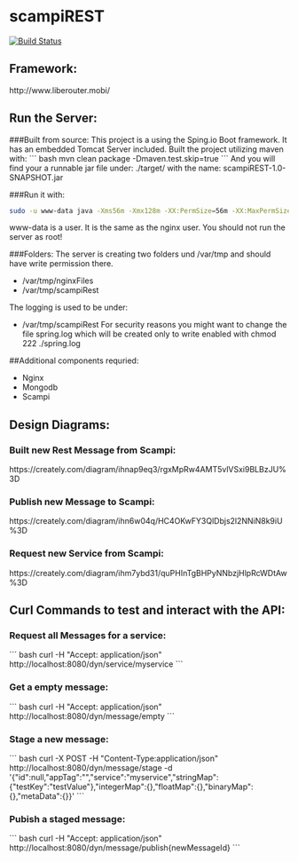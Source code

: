 # scampiREST

[![Build Status](https://drone.io/github.com/elias-arnold/scampiREST/status.png)](https://drone.io/github.com/elias-arnold/scampiREST/latest)


<h2>Framework:</h2> 
http://www.liberouter.mobi/

<h2>Run the Server:</h2>
<p>
###Built from source:
This project is a using the Sping.io Boot framework. It has an embedded Tomcat Server included. Built the project utilizing maven with:
``` bash
mvn clean package -Dmaven.test.skip=true
```
And you will find your a runnable jar file under: ./target/
with the name: scampiREST-1.0-SNAPSHOT.jar

###Run it with: 
``` bash
sudo -u www-data java -Xms56m -Xmx128m -XX:PermSize=56m -XX:MaxPermSize=128m -jar ./scampiREST-1.0-SNAPSHOT.jar
``` 
www-data is a user. It is the same as the nginx user. You should not run the server as root!

###Folders:
The server is creating two folders und /var/tmp and should have write permission there. 
* /var/tmp/nginxFiles
* /var/tmp/scampiRest

The logging is used to be under: 
* /var/tmp/scampiRest
For security reasons you might want to change the file spring.log which will be created only to write enabled with chmod 222 ./spring.log
</p>

##Additional components requried:
* Nginx
* Mongodb
* Scampi

<h2>Design Diagrams:</h2>

<h3>Built new Rest Message from Scampi:</h3>
https://creately.com/diagram/ihnap9eq3/rgxMpRw4AMT5vlVSxi9BLBzJU%3D

<h3>Publish new Message to Scampi:</h3>
https://creately.com/diagram/ihn6w04q/HC4OKwFY3QlDbjs2l2NNiN8k9iU%3D

<h3>Request new Service from Scampi:</h3>
https://creately.com/diagram/ihm7ybd31/quPHInTgBHPyNNbzjHlpRcWDtAw%3D


<h2>Curl Commands to test and interact with the API:</h2>

<h3>Request all Messages for a service:</h3>
``` bash
curl -H "Accept: application/json" http://localhost:8080/dyn/service/myservice
```
<h3>Get a empty message:</h3>
``` bash
curl -H "Accept: application/json" http://localhost:8080/dyn/message/empty
```
<h3>Stage a new message:</h3>
``` bash
curl -X POST -H "Content-Type:application/json" http://localhost:8080/dyn/message/stage -d '{"id":null,"appTag":"","service":"myservice","stringMap":{"testKey":"testValue"},"integerMap":{},"floatMap":{},"binaryMap":{},"metaData":{}}'
```
<h3>Pubish a staged message:</h3>
``` bash
curl -H "Accept: application/json" http://localhost:8080/dyn/message/publish{newMessageId}
```
